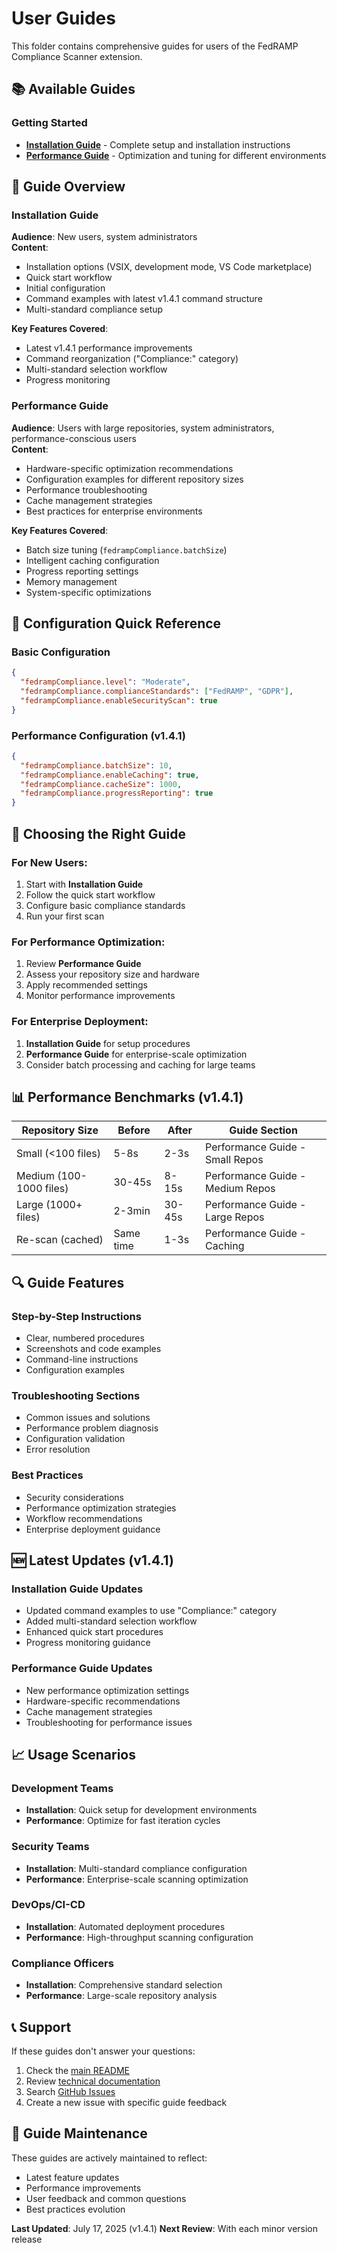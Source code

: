 # User Guides

This folder contains comprehensive guides for users of the FedRAMP Compliance Scanner extension.

## 📚 Available Guides

### Getting Started
- **[Installation Guide](INSTALLATION.md)** - Complete setup and installation instructions
- **[Performance Guide](PERFORMANCE_GUIDE.md)** - Optimization and tuning for different environments

## 🎯 Guide Overview

### Installation Guide
**Audience**: New users, system administrators  
**Content**:
- Installation options (VSIX, development mode, VS Code marketplace)
- Quick start workflow
- Initial configuration
- Command examples with latest v1.4.1 command structure
- Multi-standard compliance setup

**Key Features Covered**:
- Latest v1.4.1 performance improvements
- Command reorganization ("Compliance:" category)
- Multi-standard selection workflow
- Progress monitoring

### Performance Guide  
**Audience**: Users with large repositories, system administrators, performance-conscious users  
**Content**:
- Hardware-specific optimization recommendations
- Configuration examples for different repository sizes
- Performance troubleshooting
- Cache management strategies
- Best practices for enterprise environments

**Key Features Covered**:
- Batch size tuning (`fedrampCompliance.batchSize`)
- Intelligent caching configuration
- Progress reporting settings
- Memory management
- System-specific optimizations

## 🔧 Configuration Quick Reference

### Basic Configuration
```json
{
  "fedrampCompliance.level": "Moderate",
  "fedrampCompliance.complianceStandards": ["FedRAMP", "GDPR"],
  "fedrampCompliance.enableSecurityScan": true
}
```

### Performance Configuration (v1.4.1)
```json
{
  "fedrampCompliance.batchSize": 10,
  "fedrampCompliance.enableCaching": true,
  "fedrampCompliance.cacheSize": 1000,
  "fedrampCompliance.progressReporting": true
}
```

## 🎯 Choosing the Right Guide

### For New Users:
1. Start with **Installation Guide**
2. Follow the quick start workflow
3. Configure basic compliance standards
4. Run your first scan

### For Performance Optimization:
1. Review **Performance Guide**
2. Assess your repository size and hardware
3. Apply recommended settings
4. Monitor performance improvements

### For Enterprise Deployment:
1. **Installation Guide** for setup procedures
2. **Performance Guide** for enterprise-scale optimization
3. Consider batch processing and caching for large teams

## 📊 Performance Benchmarks (v1.4.1)

| Repository Size | Before | After | Guide Section |
|----------------|--------|-------|---------------|
| Small (<100 files) | 5-8s | 2-3s | Performance Guide - Small Repos |
| Medium (100-1000 files) | 30-45s | 8-15s | Performance Guide - Medium Repos |
| Large (1000+ files) | 2-3min | 30-45s | Performance Guide - Large Repos |
| Re-scan (cached) | Same time | 1-3s | Performance Guide - Caching |

## 🔍 Guide Features

### Step-by-Step Instructions
- Clear, numbered procedures
- Screenshots and code examples
- Command-line instructions
- Configuration examples

### Troubleshooting Sections
- Common issues and solutions
- Performance problem diagnosis
- Configuration validation
- Error resolution

### Best Practices
- Security considerations
- Performance optimization strategies
- Workflow recommendations
- Enterprise deployment guidance

## 🆕 Latest Updates (v1.4.1)

### Installation Guide Updates
- Updated command examples to use "Compliance:" category
- Added multi-standard selection workflow
- Enhanced quick start procedures
- Progress monitoring guidance

### Performance Guide Updates
- New performance optimization settings
- Hardware-specific recommendations
- Cache management strategies
- Troubleshooting for performance issues

## 📈 Usage Scenarios

### Development Teams
- **Installation**: Quick setup for development environments
- **Performance**: Optimize for fast iteration cycles

### Security Teams
- **Installation**: Multi-standard compliance configuration
- **Performance**: Enterprise-scale scanning optimization

### DevOps/CI-CD
- **Installation**: Automated deployment procedures
- **Performance**: High-throughput scanning configuration

### Compliance Officers
- **Installation**: Comprehensive standard selection
- **Performance**: Large-scale repository analysis

## 📞 Support

If these guides don't answer your questions:
1. Check the [main README](../../README.md)
2. Review [technical documentation](../technical/)
3. Search [GitHub Issues](https://github.com/PavanSavalgi/fedramp-compliance-scanner/issues)
4. Create a new issue with specific guide feedback

## 🔄 Guide Maintenance

These guides are actively maintained to reflect:
- Latest feature updates
- Performance improvements
- User feedback and common questions
- Best practices evolution

**Last Updated**: July 17, 2025 (v1.4.1)
**Next Review**: With each minor version release
